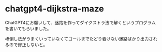 # chatgpt4-dijkstra-maze
ChatGPT4にお願いして、迷路を作ってダイクストラ法で解くというプログラムを書いてもらいました。

棒倒し法がうまくいっていなくてゴールまでたどり着けない迷路ばかり出力されるので修正しないと。
